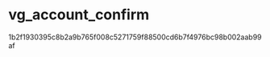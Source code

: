 vg_account_confirm
==================
1b2f1930395c8b2a9b765f008c5271759f88500cd6b7f4976bc98b002aab99af
